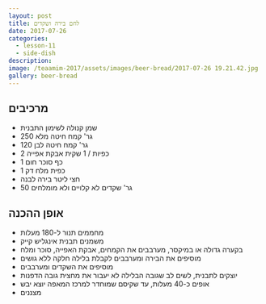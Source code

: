 ```yaml
---
layout: post
title: לחם בירה ושקדים
date: 2017-07-26
categories:
  - lesson-11
  - side-dish
description: 
image: /teaamim-2017/assets/images/beer-bread/2017-07-26 19.21.42.jpg
gallery: beer-bread
---
```


## מרכיבים

- שמן קנולה לשימון התבנית
- 250 גר' קמח חיטה מלא
- 120 גר' קמח חיטה לבן
- 2 כפיות / 1 שקית אבקת אפייה
- 1 כף סוכר חום
- 1 כפית מלח דק
- חצי ליטר בירה לבנה
- 50 גר' שקדים לא קלויים ולא מומלחים

## אופן ההכנה

- מחממים תנור ל-180 מעלות
- משמנים תבנית אינגליש קייק
- בקערה גדולה או במיקסר, מערבבים את הקמחים, אבקת האפייה, סוכר ומלח
- מוסיפים את הבירה ומערבבים לקבלת בלילה חלקה ללא גושים
- מוסיפים את השקדים ומערבבים
- יוצקים לתבנית, לשים לב שגובה הבלילה לא יעבור את מחצית גובה הדפנות
- אופים כ-40 מעלות, עד שקיסם שמוחדר למרכז המאפה יוצא יבש
- מצננים
